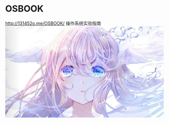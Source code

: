 # OSBOOK
http://131452o.me/OSBOOK/
操作系统实验指南
![image](https://github.com/myqlrs/OSBOOK/blob/master/image/mm.png)
